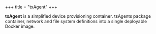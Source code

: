 +++
title = "txAgent"
+++

**txAgent** is a simplified device provisioning container. tsAgents package container, network and file system definitions into a single deployable Docker image.


<!--more-->